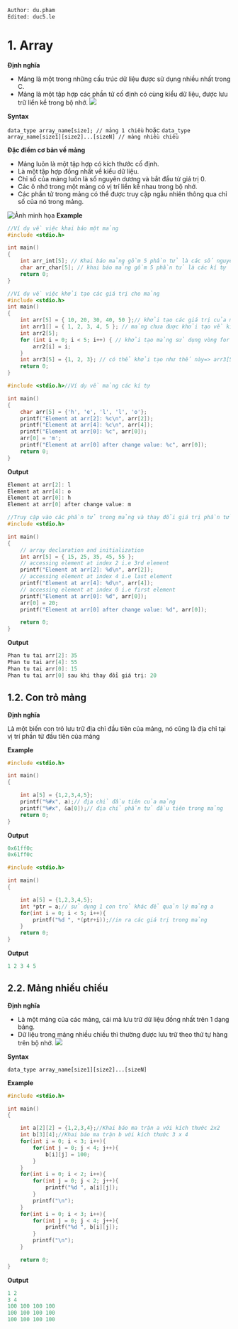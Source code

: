 ```python
Author: du.pham
Edited: duc5.le
```

# 1. Array

**Định nghĩa**

- Mảng là một trong những cấu trúc dữ liệu được sử dụng nhiều nhất trong C.
- Mảng là một tập hợp các phần tử cố định có cùng kiểu dữ liệu, được lưu trữ liền kề
  trong bộ nhớ.
  ![](https://www.programiz.com/sites/tutorial2program/files/c-arrays.jpg)

**Syntax**

`data_type array_name[size]; // mảng 1 chiều`
hoặc
`data_type array_name[size1][size2]...[sizeN] // mảng nhiều chiều`

**Đặc điểm cơ bản về mảng**

- Mảng luôn là một tập hợp có kích thước cố định.
- Là một tập hợp đồng nhất về kiểu dữ liệu.
- Chỉ số của mảng luôn là số nguyên dương và bắt đầu từ giá trị 0.
- Các ô nhớ trong một mảng có vị trí liền kề nhau trong bộ nhớ.
- Các phần tử trong mảng có thể được truy cập ngẫu nhiên thông qua chỉ số của nó trong mảng.

![Ảnh minh họa](https://media.geeksforgeeks.org/wp-content/uploads/20230302091959/Arrays-in-C.png)
**Example**

```c
//Ví dụ về việc khai báo một mảng
#include <stdio.h>

int main()
{
    int arr_int[5]; // Khai báo mảng gồm 5 phần tử là các số nguyên
    char arr_char[5]; // khai báo mảng gồm 5 phần tử là các kí tự
    return 0;
}
```

```c
//Ví dụ về việc khởi tạo các giá trị cho mảng
#include <stdio.h>
int main()
{
    int arr[5] = { 10, 20, 30, 40, 50 };// khởi tạo các giá trị của mảng với kích thước mảng là 5
    int arr1[] = { 1, 2, 3, 4, 5 }; // mảng chưa được khởi tạo về kích thước
    int arr2[5];
    for (int i = 0; i < 5; i++) { // khởi tạo mảng sử dụng vòng for
        arr2[i] = i;
    }
    int arr3[5] = {1, 2, 3}; // có thể khởi tạo như thế này=> arr3[5] = {1,2,3,0,0};
    return 0;
}
```

```c
#include <stdio.h>//Ví dụ về mảng các kí tự

int main()
{
    char arr[5] = {'h', 'e', 'l', 'l', 'o'};
    printf("Element at arr[2]: %c\n", arr[2]);
    printf("Element at arr[4]: %c\n", arr[4]);
    printf("Element at arr[0]: %c", arr[0]);
    arr[0] = 'm';
    printf("Element at arr[0] after change value: %c", arr[0]);
    return 0;
}
```

**Output**

```c
Element at arr[2]: l
Element at arr[4]: o
Element at arr[0]: h
Element at arr[0] after change value: m
```

```c
//Truy cập vào các phần tử trong mảng và thay đổi giá trị phần tử
#include <stdio.h>

int main()
{
    // array declaration and initialization
    int arr[5] = { 15, 25, 35, 45, 55 };
    // accessing element at index 2 i.e 3rd element
    printf("Element at arr[2]: %d\n", arr[2]);
    // accessing element at index 4 i.e last element
    printf("Element at arr[4]: %d\n", arr[4]);
    // accessing element at index 0 i.e first element
    printf("Element at arr[0]: %d", arr[0]);
    arr[0] = 20;
    printf("Element at arr[0] after change value: %d", arr[0]);

    return 0;
}
```

**Output**

```c
Phan tu tai arr[2]: 35
Phan tu tai arr[4]: 55
Phan tu tai arr[0]: 15
Phan tu tai arr[0] sau khi thay đổi giá trị: 20
```

## 1.2. Con trỏ mảng

**Định nghĩa**

Là một biến con trỏ lưu trữ địa chỉ đầu tiên của mảng, nó cũng là địa chỉ tại vị trí phần tử đầu tiên của mảng

**Example**

```c
#include <stdio.h>

int main()
{

    int a[5] = {1,2,3,4,5};
    printf("%#x", a);// địa chỉ đầu tiên của mảng
    printf("%#x", &a[0]);// địa chỉ phần tử đầu tiên trong mảng
    return 0;
}
```

**Output**

```c
0x61ff0c
0x61ff0c
```

```c
#include <stdio.h>

int main()
{

    int a[5] = {1,2,3,4,5};
    int *ptr = a;// sử dụng 1 con trỏ khác để quản lý mảng a
    for(int i = 0; i < 5; i++){
        printf("%d ", *(ptr+i));//in ra các giá trị trong mảng
    }
    return 0;
}
```

**Output**

```c
1 2 3 4 5
```

## 2.2. Mảng nhiều chiều

**Định nghĩa**

- Là một mảng của các mảng, cái mà lưu trữ dữ liệu đồng nhất trên 1 dạng bảng.
- Dữ liệu trong mảng nhiều chiều thì thường được lưu trữ theo thứ tự hàng trên bộ nhớ.
  ![](https://cafedev.vn/wp-content/uploads/2020/04/cafedev_array_2d.png)

**Syntax**

`data_type array_name[size1][size2]...[sizeN]`

**Example**

```c
#include <stdio.h>

int main()
{

    int a[2][2] = {1,2,3,4};//Khai báo ma trận a với kích thước 2x2
    int b[3][4];//Khai báo ma trận b với kích thước 3 x 4
    for(int i = 0; i < 3; i++){
        for(int j = 0; j < 4; j++){
            b[i][j] = 100;
        }
    }
    for(int i = 0; i < 2; i++){
        for(int j = 0; j < 2; j++){
            printf("%d ", a[i][j]);
        }
        printf("\n");
    }
    for(int i = 0; i < 3; i++){
        for(int j = 0; j < 4; j++){
            printf("%d ", b[i][j]);
        }
        printf("\n");
    }

    return 0;
}
```

**Output**

```c
1 2
3 4
100 100 100 100
100 100 100 100
100 100 100 100
```
